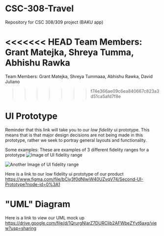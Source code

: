 # CSC-308-Travel
Repository for CSC 308/309 project (BAKU app)

<<<<<<< HEAD
Team Members: Grant Matejka, Shreya Tumma, Abhishu Rawka
=======
Team Members: Grant Matejka, Shreya Tummaaa, Abhishu Rawka, David Juliano
>>>>>>> f74e366ae09c6ea840667c823a3d51ca5afd7f8e

# UI Prototype

Reminder that this link will take you to our *low fidelity* ui prototype. 
This means that is that major design decisions are not being made in this prototype, rather we seek to portray general layouts and functionality.

Some examples:
These are examples of 3 different fidelity ranges for a prototype
![Image of UI fidelity range](https://mentormate.com/wp-content/uploads/2018/05/all-wireframes-1030x585.jpg)

![Another Image of UI fidelity range](https://file.mockplus.com/image/2019/10/51cb8a9a-ddd3-4cac-8fb8-d9f5db887c30.jpg
)


Here is a link to our low fidelity ui prototype of our product
https://www.figma.com/file/bCjy3f0dNlwiW40UZvqV74/Second-UI-Prototype?node-id=0%3A1

# "UML" Diagram
Here is a link to view our UML mock up
https://drive.google.com/file/d/1QrurgNlarZ7DURClib2AFWbeZYvt6axg/view?usp=sharing

